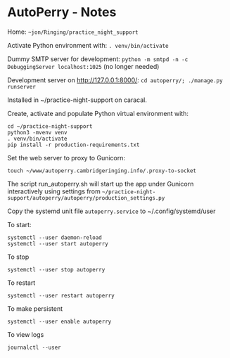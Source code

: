 # AutoPerry - Notes

Home: `~jon/Ringing/practice_night_support`

Activate Python environment with: `. venv/bin/activate`

Dummy SMTP server for development: `python -m smtpd -n -c DebuggingServer localhost:1025` (no longer needed)

Development server on http://127.0.0.1:8000/: `cd autoperry/; ./manage.py runserver`

Installed in ~/practice-night-support on caracal.

Create, activate and populate Python virtual environment with:

    cd ~/practice-night-support
    python3 -mvenv venv
    . venv/bin/activate 
    pip install -r production-requirements.txt

Set the web server to proxy to Gunicorn:

    touch ~/www/autoperry.cambridgeringing.info/.proxy-to-socket

The script run_autoperry.sh will start up the app under Gunicorn interactively using settings from `~/practice-night-support/autoperry/autoperry/production_settings.py`

Copy the systemd unit file `autoperry.service` to ~/.config/systemd/user

To start:

    systemctl --user daemon-reload
    systemctl --user start autoperry

To stop 

    systemctl --user stop autoperry

To restart

    systemctl --user restart autoperry

To make persistent

    systemctl --user enable autoperry

To view logs

    journalctl --user
